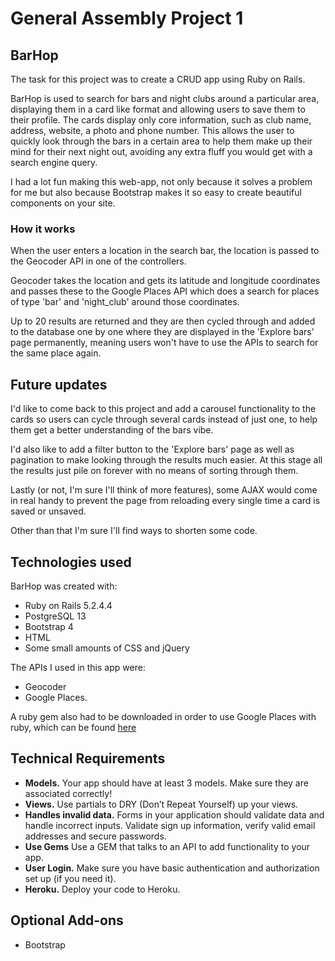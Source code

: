 # General Assembly Project 1

## BarHop

The task for this project was to create a CRUD app using Ruby on Rails.

BarHop is used to search for bars and night clubs around a particular area, displaying them in a card like format and allowing users to save them to their profile. The cards display only core information, such as club name, address, website, a photo and phone number. This allows the user to quickly look through the bars in a certain area to help them make up their mind for their next night out, avoiding any extra fluff you would get with a search engine query.

I had a lot fun making this web-app, not only because it solves a problem for me but also because Bootstrap makes it so easy to create beautiful components on your site.

### How it works

When the user enters a location in the search bar, the location is passed to the Geocoder API in one of the controllers.

Geocoder takes the location and gets its latitude and longitude coordinates and passes these to the Google Places API which does a search for places of type 'bar' and 'night_club' around those coordinates.

Up to 20 results are returned and they are then cycled through and added to the database one by one where they are displayed in the 'Explore bars' page permanently, meaning users won't have to use the APIs to search for the same place again.

## Future updates

I'd like to come back to this project and add a carousel functionality to the cards so users can cycle through several cards instead of just one, to help them get a better understanding of the bars vibe.

I'd also like to add a filter button to the 'Explore bars' page as well as pagination to make looking through the results much easier. At this stage all the results just pile on forever with no means of sorting through them.

Lastly (or not, I'm sure I'll think of more features), some AJAX would come in real handy to prevent the page from reloading every single time a card is saved or unsaved.

Other than that I'm sure I'll find ways to shorten some code.

## Technologies used

BarHop was created with:

* Ruby on Rails 5.2.4.4
* PostgreSQL 13
* Bootstrap 4
* HTML
* Some small amounts of CSS and jQuery

The APIs I used in this app were:

* Geocoder
* Google Places.

A ruby gem also had to be downloaded in order to use Google Places with ruby, which can be found [here](https://github.com/qpowell/google_places)

## Technical Requirements

* **Models.** Your app should have at least 3 models. Make sure they are
associated correctly!
* **Views.** Use partials to DRY (Don’t Repeat Yourself) up your views.
* **Handles invalid data.** Forms in your application should validate data and
handle incorrect inputs. Validate sign up information, verify valid email
addresses and secure passwords.
* **Use Gems** Use a GEM that talks to an API to add functionality to your app.
* **User Login.** Make sure you have basic authentication and authorization set up (if you need it).
* **Heroku.** Deploy your code to Heroku.

## Optional Add-ons

* Bootstrap

